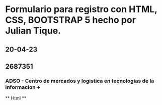 # Formulario para registro con HTML, CSS, BOOTSTRAP 5 hecho por Julian Tique.
## 20-04-23
## 2687351
### ADSO - Centro de mercados y logistica en tecnologias de la informacion +

** Html **
